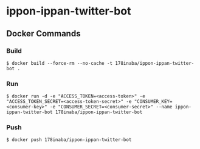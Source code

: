 # ippon-ippan-twitter-bot

## Docker Commands

### Build

```console
$ docker build --force-rm --no-cache -t 178inaba/ippon-ippan-twitter-bot .
```

### Run

```console
$ docker run -d -e "ACCESS_TOKEN=<access-token>" -e "ACCESS_TOKEN_SECRET=<access-token-secret>" -e "CONSUMER_KEY=<consumer-key>" -e "CONSUMER_SECRET=<consumer-secret>" --name ippon-ippan-twitter-bot 178inaba/ippon-ippan-twitter-bot
```

### Push

```console
$ docker push 178inaba/ippon-ippan-twitter-bot
```
